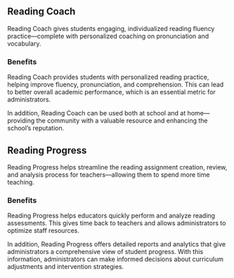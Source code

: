 ## Reading Coach

Reading Coach gives students engaging, individualized reading fluency practice—complete with personalized coaching on pronunciation and vocabulary.

### Benefits

Reading Coach provides students with personalized reading practice, helping improve fluency, pronunciation, and comprehension. This can lead to better overall academic performance, which is an essential metric for administrators.

In addition, Reading Coach can be used both at school and at home—providing the community with a valuable resource and enhancing the school’s reputation.

## Reading Progress

Reading Progress helps streamline the reading assignment creation, review, and analysis process for teachers—allowing them to spend more time teaching.

### Benefits

Reading Progress helps educators quickly perform and analyze reading assessments. This gives time back to teachers and allows administrators to optimize staff resources.

In addition, Reading Progress offers detailed reports and analytics that give administrators a comprehensive view of student progress. With this information, administrators can make informed decisions about curriculum adjustments and intervention strategies.
